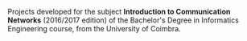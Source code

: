 Projects developed for the subject **Introduction to Communication Networks** (2016/2017 edition) of the Bachelor's Degree in Informatics Engineering course, from the University of Coimbra.